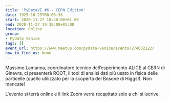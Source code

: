```yaml
---
title: 'PyDataVE #6 - CERN Edition'
date: 1925-10-25T00:06:33
start: 2020-11-27 18:30:00+01:00
end: 2020-11-27 19:30:00+01:00
location: Online
group:
- PyData Venice
tags: []
event_url: https://www.meetup.com/pydata-venice/events/274632122/
how_to_find_us: None
---
```



Massimo Lamanna, coordinatore tecnico dell’esperimento ALICE al CERN di Ginevra, ci presenterà ROOT, il tool di analisi dati più usato in fisica delle particelle (quello utilizzato per la scoperta del Bosone di Higgs!). Non mancate!

L'evento si terrà online e il link Zoom verrà recapitato solo a chi si iscrive.
